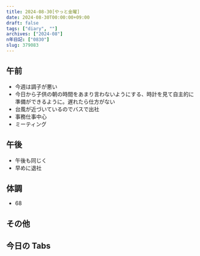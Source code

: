 ```yaml
---
title: 2024-08-30[やっと金曜]
date: 2024-08-30T00:00:00+09:00
draft: false
tags: ["diary", ""]
archives: ["2024-08"]
n年日記: ["0830"]
slug: 379083
---
```


## 午前

- 今週は調子が悪い
- 今日から子供の朝の時間をあまり言わないようにする、時計を見て自主的に準備ができるように。遅れたら仕方がない
- 台風が近づいているのでバスで出社
- 事務仕事中心
- ミーティング

## 午後

- 午後も同じく
- 早めに退社

## 体調

- 68

## その他

## 今日の Tabs
